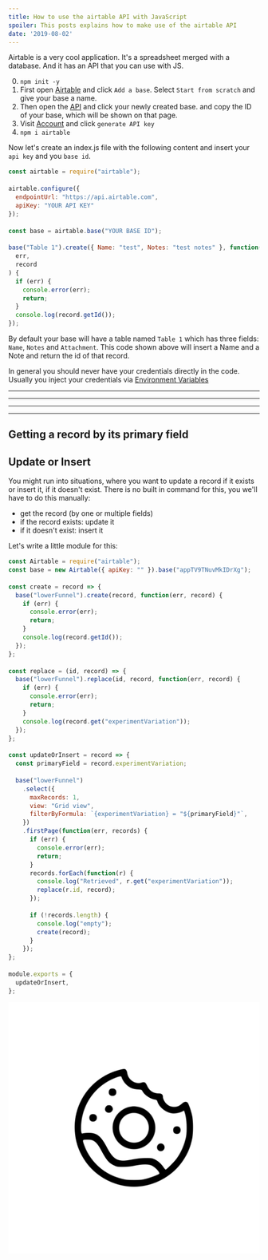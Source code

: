 ```yaml
---
title: How to use the airtable API with JavaScript
spoiler: This posts explains how to make use of the airtable API
date: '2019-08-02'
---
```

Airtable is a very cool application. It's a spreadsheet merged with a database. And it has an API that you can use with JS.


0. `npm init -y`
1. First open [Airtable](https://airtable.com/) and click `Add a base`. Select `Start from scratch` and give your base a name. 
2. Then open the [API](https://airtable.com/api) and click your newly created base. and copy the ID of your base, which will be shown on that page.
3. Visit [Account](https://airtable.com/account) and click `generate API key`
4. `npm i airtable`

Now let's create an index.js file with the following content and insert your `api key` and you `base id`.

```javascript
const airtable = require("airtable");

airtable.configure({
  endpointUrl: "https://api.airtable.com",
  apiKey: "YOUR API KEY"
});

const base = airtable.base("YOUR BASE ID");

base("Table 1").create({ Name: "test", Notes: "test notes" }, function(
  err,
  record
) {
  if (err) {
    console.error(err);
    return;
  }
  console.log(record.getId());
});
```

By default your base will have a table named `Table 1` which has three fields: `Name`, `Notes` and `Attachment`. This code shown above will insert a Name and a Note and return the id of that record.


In general you should never have your credentials directly in the code. Usually you inject your credentials via [Environment Variables](/nodejs/environment-variables)


---
---
---
---
## Getting a record by its primary field


## Update or Insert

You might run into situations, where you want to update a record if it exists or insert it, if it doesn't exist. There is no built in command for this, you we'll have to do this manually:

* get the record (by one or multiple fields)
* if the record exists: update it
* if it doesn't exist: insert it

Let's write a little module for this:

```javascript
const Airtable = require("airtable");
const base = new Airtable({ apiKey: "" }).base("appTV9TNuvMkIDrXg");

const create = record => {
  base("lowerFunnel").create(record, function(err, record) {
    if (err) {
      console.error(err);
      return;
    }
    console.log(record.getId());
  });
};

const replace = (id, record) => {
  base("lowerFunnel").replace(id, record, function(err, record) {
    if (err) {
      console.error(err);
      return;
    }
    console.log(record.get("experimentVariation"));
  });
};

const updateOrInsert = record => {
  const primaryField = record.experimentVariation;

  base("lowerFunnel")
    .select({
      maxRecords: 1,
      view: "Grid view",
      filterByFormula: `{experimentVariation} = "${primaryField}"`,
    })
    .firstPage(function(err, records) {
      if (err) {
        console.error(err);
        return;
      }
      records.forEach(function(r) {
        console.log("Retrieved", r.get("experimentVariation"));
        replace(r.id, record);
      });

      if (!records.length) {
        console.log("empty");
        create(record);
      }
    });
};

module.exports = {
  updateOrInsert,
};
```

![Image of Yaktocat](codesnacks.svg)